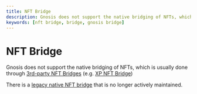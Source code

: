```yaml
---
title: NFT Bridge
description: Gnosis does not support the native bridging of NFTs, which is usually done through 3rd-party NFT Bridges
keywords: [nft bridge, bridge, gnosis bridge]
---
```


# NFT Bridge

Gnosis does not support the native bridging of NFTs, which is usually done through [3rd-party NFT Bridges](/user-guide/bridges) (e.g. [XP NFT Bridge](https://bridge.xp.network/))

There is a [legacy native NFT bridge](https://docs.tokenbridge.net/eth-xdai-amb-bridge/nft-omnibridge-extension) that is no longer actively maintained. 